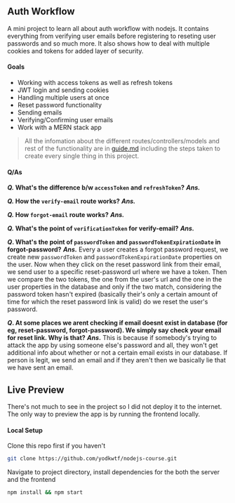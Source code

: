 ## Auth Workflow

A mini project to learn all about auth workflow with nodejs. It contains everything from verifying user emails before registering to reseting user passwords and so much more. It also shows how to deal with multiple cookies and tokens for added layer of security.

#### Goals

- Working with access tokens as well as refresh tokens
- JWT login and sending cookies
- Handling multiple users at once
- Reset password functionality
- Sending emails
- Verifying/Confirming user emails
- Work with a MERN stack app

> All the infomation about the different routes/controllers/models and rest of the functionality are in [guide.md]('/guide.md') including the steps taken to create every single thing in this project.

#### Q/As

**_Q._ What's the difference b/w `accessToken` and `refreshToken`?**
**_Ans._**

**_Q._ How the `verify-email` route works?**
**_Ans._**

**_Q._ How `forgot-email` route works?**
**_Ans._**

**_Q._ What's the point of `verificationToken` for verify-email?**
**_Ans._**

**_Q_. What's the point of `passwordToken` and `passwordTokenExpirationDate` in forgot-password?**
**_Ans._** Every a user creates a forgot password request, we create new `passwordToken` and `passwordTokenExpirationDate` properties on the user. Now when they click on the reset password link from their email, we send user to a specific reset-password url where we have a token. Then we compare the two tokens, the one from the user's url and the one in the user properties in the database and only if the two match, considering the password token hasn't expired (basically their's only a certain amount of time for which the reset password link is valid) do we reset the user's password.

**_Q_. At some places we arent checking if email doesnt exist in database (for eg, reset-password, forgot-password). We simply say check your email for reset link. Why is that?**
**_Ans_.** This is because if somebody's trying to attack the app by using someone else's password and all, they won't get additional info about whether or not a certain email exists in our database. If person is legit, we send an email and if they aren't then we basically lie that we have sent an email.

## Live Preview

There's not much to see in the project so I did not deploy it to the internet. The only way to preview the app is by running the frontend locally.

#### Local Setup

Clone this repo first if you haven't

```bash
git clone https://github.com/yodkwtf/nodejs-course.git
```

Navigate to project directory, install dependencies for the both the server and the frontend

```bash
npm install && npm start
```
